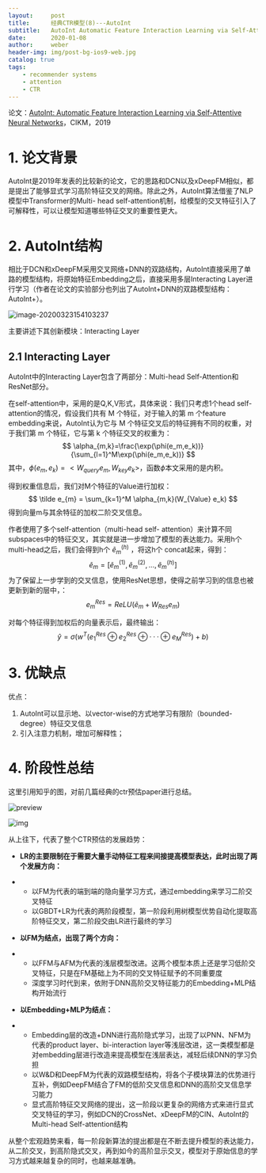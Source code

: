 ```yaml
---
layout:     post
title:      经典CTR模型(8)---AutoInt
subtitle:   AutoInt Automatic Feature Interaction Learning via Self-Attentive Neural Networks
date:       2020-01-08
author:     weber
header-img: img/post-bg-ios9-web.jpg
catalog: true
tags:
    - recommender systems
    - attention
    - CTR
---
```


论文：[AutoInt: Automatic Feature Interaction Learning via Self-Attentive Neural Networks](http://xueshu.baidu.com/usercenter/paper/show?paperid=1n4t0pk0y9720xy08v0p0030qn161587&site=xueshu_se)，CIKM，2019

# 1. 论文背景

AutoInt是2019年发表的比较新的论文，它的思路和DCN以及xDeepFM相似，都是提出了能够显式学习高阶特征交叉的网络。除此之外，AutoInt算法借鉴了NLP模型中Transformer的Multi- head self-attention机制，给模型的交叉特征引入了可解释性，可以让模型知道哪些特征交叉的重要性更大。

# 2. AutoInt结构

相比于DCN和xDeepFM采用交叉网络+DNN的双路结构，AutoInt直接采用了单路的模型结构，将原始特征Embedding之后，直接采用多层Interacting Layer进行学习（作者在论文的实验部分也列出了AutoInt+DNN的双路模型结构：AutoInt+）。

![image-20200323154103237](https://tva1.sinaimg.cn/large/00831rSTly1gd3wl3qrdrj30ze0p041i.jpg)

主要讲述下其创新模块：Interacting Layer

## 2.1 Interacting Layer

AutoInt中的Interacting Layer包含了两部分：Multi-head Self-Attention和ResNet部分。

在self-attention中，采用的是Q,K,V形式，具体来说：我们只考虑1个head self-attention的情况，假设我们共有  M 个特征，对于输入的第 m 个feature embedding来说，AutoInt认为它与  M 个特征交叉后的特征拥有不同的权重，对于我们第 m 个特征，它与第 k  个特征交叉的权重为：
$$
\alpha_{m,k}=\frac{\exp(\phi(e_m,e_k))}{\sum_{l=1}^M\exp(\phi(e_m,e_k))}
$$
其中，$\phi(e_m,e_k) = <W_{query}e_m,W_{key}e_k>$，函数$\phi$本文采用的是内积。

得到权重信息后，我们对M个特征的Value进行加权：
$$
\tilde e_{m} = \sum_{k=1}^M \alpha_{m,k}(W_{Value} e_k)
$$
得到向量m与其余特征的加权二阶交叉信息。

作者使用了多个self-attention（multi-head self- attention）来计算不同subspaces中的特征交叉，其实就是进一步增加了模型的表达能力。采用h个multi-head之后，我们会得到h个 $\tilde e_m^{(h)}$ ，将这h个 concat起来，得到：
$$
\tilde e_m = [\tilde e_m^{(1)},\tilde e_m^{(2)},...,\tilde e_m^{(h)}]
$$
为了保留上一步学到的交叉信息，使用ResNet思想，使得之前学习到的信息也被更新到新的层中，：
$$
e_m^{Res} = ReLU(\tilde e_m + W_{Res}e_m)
$$

对每个特征得到加权后的向量表示后，最终输出：
$$
\hat y = \sigma (w^T(e_1^{Res} \oplus e_2^{Res}  \oplus ···\oplus e_M^{Res}) + b)
$$

# 3. 优缺点

优点：

1. AutoInt可以显示地、以vector-wise的方式地学习有限阶（bounded-degree）特征交叉信息
2. 引入注意力机制，增加可解释性；

# 4. 阶段性总结

这里引用知乎的图，对前几篇经典的ctr预估paper进行总结。

![preview](https://tva1.sinaimg.cn/large/00831rSTgy1gd3xauidtdj317c0u0gt6.jpg)

![img](https://tva1.sinaimg.cn/large/00831rSTgy1gd3xb9hjo9j30k0077dha.jpg)

从上往下，代表了整个CTR预估的发展趋势：

- **LR的主要限制在于需要大量手动特征工程来间接提高模型表达，此时出现了两个发展方向：**

- - 以FM为代表的端到端的隐向量学习方式，通过embedding来学习二阶交叉特征
  - 以GBDT+LR为代表的两阶段模型，第一阶段利用树模型优势自动化提取高阶特征交叉，第二阶段交由LR进行最终的学习

- **以FM为结点，出现了两个方向：**

- - 以FFM与AFM为代表的浅层模型改进。这两个模型本质上还是学习低阶交叉特征，只是在FM基础上为不同的交叉特征赋予的不同重要度
  - 深度学习时代到来，依附于DNN高阶交叉特征能力的Embedding+MLP结构开始流行

- **以Embedding+MLP为结点：**

- - Embedding层的改造+DNN进行高阶隐式学习，出现了以PNN、NFM为代表的product layer、bi-interaction layer等浅层改进，这一类模型都是对embedding层进行改造来提高模型在浅层表达，减轻后续DNN的学习负担
  - 以W&D和DeepFM为代表的双路模型结构，将各个子模块算法的优势进行互补，例如DeepFM结合了FM的低阶交叉信息和DNN的高阶交叉信息学习能力
  - 显式高阶特征交叉网络的提出，这一阶段以更复杂的网络方式来进行显式交叉特征的学习，例如DCN的CrossNet、xDeepFM的CIN、AutoInt的Multi-head Self-attention结构

从整个宏观趋势来看，每一阶段新算法的提出都是在不断去提升模型的表达能力，从二阶交叉，到高阶隐式交叉，再到如今的高阶显示交叉，模型对于原始信息的学习方式越来越复杂的同时，也越来越准确。